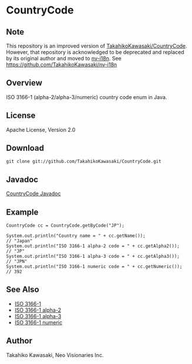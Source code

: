 CountryCode
===========

Note
----
This repository is an improved version of [TakahikoKawasaki/CountryCode](https://github.com/TakahikoKawasaki/CountryCode). However, that repository is acknowledged to be deprecated and replaced by its original author and moved to [nv-i18n](https://github.com/TakahikoKawasaki/nv-i18n).
See https://github.com/TakahikoKawasaki/nv-i18n

Overview
--------

ISO 3166-1 (alpha-2/alpha-3/numeric) country code enum in Java.

License
-------

Apache License, Version 2.0

Download
--------

    git clone git://github.com/TakahikoKawasaki/CountryCode.git

Javadoc
-------

[CountryCode Javadoc](http://takahikokawasaki.github.com/CountryCode/index.html)

Example
-------

    CountryCode cc = CountryCode.getByCode("JP");

    System.out.println("Country name = " + cc.getName());                  // "Japan"
    System.out.println("ISO 3166-1 alpha-2 code = " + cc.getAlpha2());     // "JP"
    System.out.println("ISO 3166-1 alpha-3 code = " + cc.getAlpha3());     // "JPN"
    System.out.println("ISO 3166-1 numeric code = " + cc.getNumeric());    // 392

See Also
--------

* [ISO 3166-1](http://en.wikipedia.org/wiki/ISO_3166-1)
* [ISO 3166-1 alpha-2](http://en.wikipedia.org/wiki/ISO_3166-1_alpha-2)
* [ISO 3166-1 alpha-3](http://en.wikipedia.org/wiki/ISO_3166-1_alpha-3)
* [ISO 3166-1 numeric](http://en.wikipedia.org/wiki/ISO_3166-1_numeric)

Author
------

Takahiko Kawasaki, Neo Visionaries Inc.
